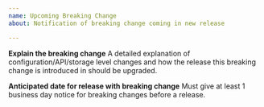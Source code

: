```yaml
---
name: Upcoming Breaking Change
about: Notification of breaking change coming in new release

---
```


**Explain the breaking change**
A detailed explanation of configuration/API/storage level changes and how the release
this breaking change is introduced in should be upgraded.

**Anticipated date for release with breaking change**
Must give at least 1 business day notice for breaking changes before a release.
